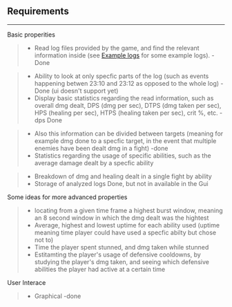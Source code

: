 ## Requirements

------------------------

Basic properities


   > - Read log files provided by the game, and find the relevant information inside (see [Example logs](documentation/Example-logs) for some example logs). -Done  

 > - Ability to look at only specfic parts of the log (such as events happening betwen 23:10 and 23:12 as opposed to the whole log)  -Done (ui doesn't support yet)    
 > - Display basic statistics regarding the read information, such as overall dmg dealt, DPS (dmg per sec), DTPS (dmg taken per sec), HPS (healing per sec), HTPS (healing taken per sec), crit %, etc.  -dps Done
 
 > - Also this information can be divided between targets (meaning for example dmg done to a specfic target, in the event that multiple enemies have been dealt dmg in a fight)  -done
 > - Statistics regarding the usage of specific abilities, such as the average damage dealt by a specfic ability  
 
 > - Breakdown of dmg and healing dealt in a single fight by ability  
> - Storage of analyzed logs Done, but not in available in the Gui

Some ideas for more advanced properties
> - locating from a given time frame a highest burst window, meaning an 8 second window in which the dmg dealt was the hightest
> - Average, highest and lowest uptime for each ability used (uptime meaning time player could have used a specfic abilty but chose not to)
> - Time the player spent stunned, and dmg taken while stunned
> - Estitamting the player's usage of defensive cooldowns, by studying the player's dmg taken, and seeing which defensive abilities the player had active at a certain time  


User Interace
> - Graphical -done
